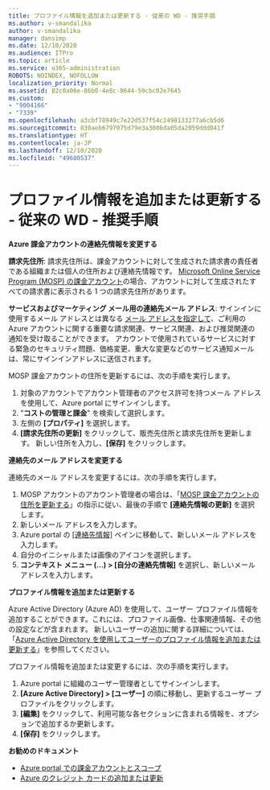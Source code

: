 ```yaml
---
title: プロファイル情報を追加または更新する - 従来の WD - 推奨手順
ms.author: v-smandalika
author: v-smandalika
manager: dansimp
ms.date: 12/10/2020
ms.audience: ITPro
ms.topic: article
ms.service: o365-administration
ROBOTS: NOINDEX, NOFOLLOW
localization_priority: Normal
ms.assetid: 82c0a06e-86b0-4e8c-8644-59cbc02e7645
ms.custom:
- "9004166"
- "7339"
ms.openlocfilehash: a3cbf78949c7e22d537f54c2498133277a6cb5d6
ms.sourcegitcommit: 830aeb6797075d79e3a3006da05da2059ddd041f
ms.translationtype: HT
ms.contentlocale: ja-JP
ms.lasthandoff: 12/10/2020
ms.locfileid: "49680537"
---
```

# <a name="add-or-update-profile-information---legacy-wd---recommended-steps"></a>プロファイル情報を追加または更新する - 従来の WD - 推奨手順

**Azure 課金アカウントの連絡先情報を変更する**

**請求先住所**: 請求先住所は、課金アカウントに対して生成された請求書の責任者である組織または個人の住所および連絡先情報です。 [Microsoft Online Service Program (MOSP) の課金アカウント](https://docs.microsoft.com/azure/cost-management-billing/manage/change-azure-account-profile#update-an-mosp-billing-account-address)の場合、アカウントに対して生成されたすべての請求書に表示される 1 つの請求先住所があります。 

**サービスおよびマーケティング メール用の連絡先メール アドレス**: サインインに使用するメール アドレスとは異なる [メール アドレスを指定して](https://docs.microsoft.com/azure/cost-management-billing/manage/change-azure-account-profile#change-your-contact-email-address)、ご利用の Azure アカウントに関する重要な請求関連、サービス関連、および推奨関連の通知を受け取ることができます。  アカウントで使用されているサービスに対する緊急のセキュリティ問題、価格変更、重大な変更などのサービス通知メールは、常にサインインアドレスに送信されます。

MOSP 課金アカウントの住所を更新するには、次の手順を実行します。
1. 対象のアカウントでアカウント管理者のアクセス許可を持つメール アドレスを使用して、Azure portal にサインインします。
2. "**コストの管理と課金**" を検索して選択します。 
3. 左側の **[プロパティ]** を選択します。 
4. **[請求先住所の更新]** をクリックして、販売先住所と請求先住所を更新します。  新しい住所を入力し、**[保存]** をクリックします。

**連絡先のメール アドレスを変更する** 

連絡先のメール アドレスを変更するには、次の手順を実行します。
1. MOSP アカウントのアカウント管理者の場合は、「[MOSP 課金アカウントの住所を更新する](https://docs.microsoft.com/azure/cost-management-billing/manage/change-azure-account-profile#update-an-mosp-billing-account-address)」の指示に従い、最後の手順で **[連絡先情報の更新]** を選択します。  
2. 新しいメール アドレスを入力します。 
3. Azure portal の [[連絡先情報]](https://ms.portal.azure.com/) ペインに移動して、新しいメール アドレスを入力します。 
4. 自分のイニシャルまたは画像のアイコンを選択します。 
5. **コンテキスト メニュー (...) > [自分の連絡先情報]** を選択し、新しいメール アドレスを入力します。

**プロファイル情報を追加または更新する**

Azure Active Directory (Azure AD) を使用して、ユーザー プロファイル情報を追加することができます。これには、プロファイル画像、仕事関連情報、その他の設定などが含まれます。 新しいユーザーの追加に関する詳細については、「[Azure Active Directory を使用してユーザーのプロファイル情報を追加または更新する](https://docs.microsoft.com/azure/active-directory/fundamentals/add-users-azure-active-directory)」を参照してください。

プロファイル情報を追加または変更するには、次の手順を実行します。

1. Azure portal に組織のユーザー管理者としてサインインします。
2. **[Azure Active Directory] > [ユーザー]** の順に移動し、更新するユーザー プロファイルをクリックします。 
3. **[編集]** をクリックして、利用可能な各セクションに含まれる情報を、オプションで追加するか更新します。 
4. **[保存]** をクリックします。

**お勧めのドキュメント**

- [Azure portal での課金アカウントとスコープ](https://docs.microsoft.com/azure/cost-management-billing/manage/view-all-accounts) 
- [Azure のクレジット カードの追加または更新](https://docs.microsoft.com/azure/cost-management-billing/manage/change-credit-card)


